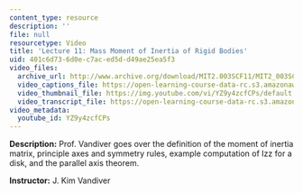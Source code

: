```yaml
---
content_type: resource
description: ''
file: null
resourcetype: Video
title: 'Lecture 11: Mass Moment of Inertia of Rigid Bodies'
uid: 401c6d73-6d0e-c7ac-ed5d-d49ae25ea5f3
video_files:
  archive_url: http://www.archive.org/download/MIT2.003SCF11/MIT2_003SCF11_lec11_300k.mp4
  video_captions_file: https://open-learning-course-data-rc.s3.amazonaws.com/2-003sc-engineering-dynamics-fall-2011/1369a39a9de6511692e20ec1f13873db_YZ9y4zcfCPs.vtt
  video_thumbnail_file: https://img.youtube.com/vi/YZ9y4zcfCPs/default.jpg
  video_transcript_file: https://open-learning-course-data-rc.s3.amazonaws.com/2-003sc-engineering-dynamics-fall-2011/6e181eb5a7fc2584fb1cb3ec5fe8ba40_YZ9y4zcfCPs.pdf
video_metadata:
  youtube_id: YZ9y4zcfCPs
---
```


**Description:** Prof. Vandiver goes over the definition of the moment of inertia matrix, principle axes and symmetry rules, example computation of Izz for a disk, and the parallel axis theorem.

**Instructor:** J. Kim Vandiver